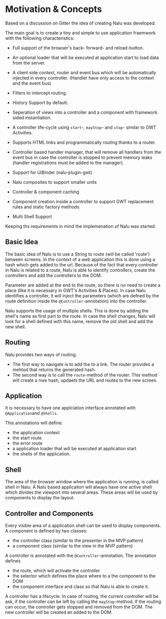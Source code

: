 # Motivation & Concepts
Based on a discussion on Gitter the idea of creating Nalu was developed.

The main goal is to create a tiny and simple to use application fraemwork with the following characteristics:

* Full support of the browser's back- forward- and reload-button.

* An optional loader that will be executed at application start to load data from the server.

* A client side context, router and event bus which will be automatically injected in every controller. (Handler have only access to the context and the event bus)

* Filters to intercept routing.

* History Support by default.

* Seperation of views into a controller and a component with framework sided instantiation.

* A controller life-cycle using ```start```-, ```mayStop```- and ```stop```- similar to GWT Activities.

* Supports HTML links and programmatically routing thanks to a router.

* Controller based handler manager, that will remove all handlers from the event bus in case the controller is stopped to prevent memory leaks (handler registrations must be added to the manager).

* Support for UiBinder (nalu-plugin-gwt)

* Nalu composites to support smaller units

* Controller & component caching

* Component creation inside a controller to support GWT replacement rules and static factory methods

* Multi Shell Support

Keeping ths requirements in mind the implemenation of Nalu was started.


## Basic Idea
The basic idea of Nalu is to use a String to route (will be called 'route') between screens. In the context of a web application this is done using a hash which gets added to the url. Because of the fact that every controller in Nalu is related to a route, Nalu is able to identify controllers, create the controllers and add the controllers to the DOM.

Parameter are added at the end to the route, so there is no need to create a place (like it is necessary in GWT's Activities & Places). In case Nalu identifies a controller, it will inject the parameters (which are defned by the route definition inside the `@Controller`-annotation) into the controller.

Nalu supports the usage of multiple shells. This is done by adding the shell's name as first part to the route. In case the shell changes, Nalu will look for a shell defined with this name, remove the old shell and add the new shell.


## Routing
Nalu provides two ways of routing.

* The first way to navigate is to add the to a link. The router provides a mehtod that returns the generated hash.
* The second way is to call the `route`-method of the router. This method will create a nwe hash, updaets the URL and routes to the new screen.


## Application
It is necessary to have one applciation interface annotated with `@Application`and `@Shells`.

This annotations will define:

* the application context
* the start route
* the error route
* a application loader that will be executed at application start
* the shells of the application.


## Shell
The area of the browser window where the application is running, is called shell in Nalu. Á Nalu based applicaiton will always have one active shell which divides the viewport into several areas. These areas will be used by components to display the layout.

## Controller and Components
Every visible area of a application shell can be used to display components. A component is defined by two classes:

* the controller class (similar to the presenter in the MVP pattern)
* a component class (similar to the view in the MVP pattern)

A controller is annotated with the `@Controller`-annotation. The annotation defines

* the route, which will activate the controller
* the selector which defines the place where to a the component to the DOM
* the component interface and class so that Nalu is able to create it.

A controller has a lifecycle. In case of routing, the current controller will be ask, if the controller can be left by calling the `mayStop`-method. If the routing can occur, the controller gets stopped and removed from the DOM. The new controller will be created an added to the DOM.
